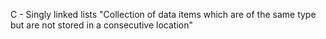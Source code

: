 C - Singly linked lists "Collection of data items which are of the same type but are not stored in a consecutive location"
